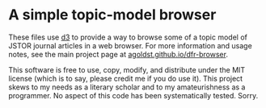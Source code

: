 # A simple topic-model browser

These files use [d3](http://d3js.org) to provide a way to browse some of a topic model of JSTOR journal articles in a web browser. For more information and usage notes, see the main project page at [agoldst.github.io/dfr-browser](http://agoldst.github.io/dfr-browser). 

This software is free to use, copy, modify, and distribute under the MIT license (which is to say, please credit me if you do use it). This project skews to my needs as a literary scholar and to my amateurishness as a programmer. No aspect of this code has been systematically tested. Sorry.

